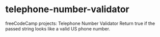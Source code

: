 # telephone-number-validator
freeCodeCamp projects: Telephone Number Validator   Return true if the passed string looks like a valid US phone number.
